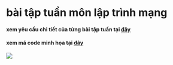 # bài tập tuần môn lập trình mạng
#### xem yêu cầu chi tiết của từng bài tập tuần tại [đây](https://github.com/phamhongphuc1999/Lap_trinh_mang/tree/master/requiment)
#### xem mã code minh họa tại [đây](https://github.com/phamhongphuc1999/Lap_trinh_mang/tree/master/ma-minh-hoa)

<img src="https://khoahocphattrien.vn/Images/Uploaded/Share/2019/05/24/Blockchain-la-gi_1.jpg">
